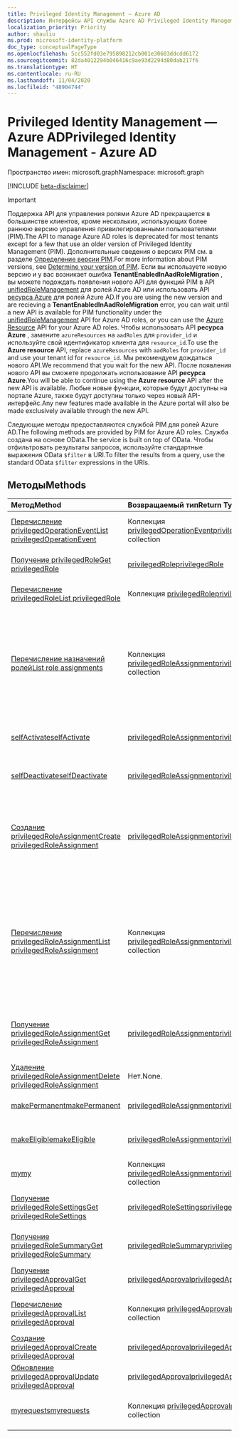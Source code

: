 ```yaml
---
title: Privileged Identity Management — Azure AD
description: Интерфейсы API службы Azure AD Privileged Identity Management для управления ролями Azure Active Directory.
localization_priority: Priority
author: shauliu
ms.prod: microsoft-identity-platform
doc_type: conceptualPageType
ms.openlocfilehash: 5cc552fd03e795898212cb001e30603ddcdd6172
ms.sourcegitcommit: 82da4012294b046416c9ae93d2294d80dab217f6
ms.translationtype: HT
ms.contentlocale: ru-RU
ms.lasthandoff: 11/04/2020
ms.locfileid: "48904744"
---
```

# <a name="privileged-identity-management---azure-ad"></a><span data-ttu-id="fd8f4-103">Privileged Identity Management — Azure AD</span><span class="sxs-lookup"><span data-stu-id="fd8f4-103">Privileged Identity Management - Azure AD</span></span>

<span data-ttu-id="fd8f4-104">Пространство имен: microsoft.graph</span><span class="sxs-lookup"><span data-stu-id="fd8f4-104">Namespace: microsoft.graph</span></span>

[!INCLUDE [beta-disclaimer](../../includes/beta-disclaimer.md)]

> [!IMPORTANT]
> <span data-ttu-id="fd8f4-105">Поддержка API для управления ролями Azure AD прекращается в большинстве клиентов, кроме нескольких, использующих более раннюю версию управления привилегированными пользователями (PIM).</span><span class="sxs-lookup"><span data-stu-id="fd8f4-105">The API to manage Azure AD roles is deprecated for most tenants except for a few that use an older version of Privileged Identity Management (PIM).</span></span> <span data-ttu-id="fd8f4-106">Дополнительные сведения о версиях PIM см. в разделе [Определение версии PIM](https://docs.microsoft.com/azure/active-directory/privileged-identity-management/pim-how-to-activate-role?tabs=new#determine-your-version-of-pim).</span><span class="sxs-lookup"><span data-stu-id="fd8f4-106">For more information about PIM versions, see [Determine your version of PIM](https://docs.microsoft.com/azure/active-directory/privileged-identity-management/pim-how-to-activate-role?tabs=new#determine-your-version-of-pim).</span></span> <span data-ttu-id="fd8f4-107">Если вы используете новую версию и у вас возникает ошибка **TenantEnabledInAadRoleMigration** , вы можете подождать появления нового API для функций PIM в API [unifiedRoleManagement](/graph/api/resources/unifiedroledefinition?view=graph-rest-beta) для ролей Azure AD или использовать API [ресурса Azure](/graph/api/resources/privilegedidentitymanagement-resources?view=graph-rest-beta) для ролей Azure AD.</span><span class="sxs-lookup"><span data-stu-id="fd8f4-107">If you are using the new version and are recieving a **TenantEnabledInAadRoleMigration** error, you can wait until a new API is available for PIM functionality under the [unifiedRoleManagement](/graph/api/resources/unifiedroledefinition?view=graph-rest-beta) API for Azure AD roles, or you can use the [Azure Resource](/graph/api/resources/privilegedidentitymanagement-resources?view=graph-rest-beta) API for your Azure AD roles.</span></span> <span data-ttu-id="fd8f4-108">Чтобы использовать API **ресурса Azure** , замените `azureResources` на `aadRoles` для `provider_id` и используйте свой идентификатор клиента для `resource_id`.</span><span class="sxs-lookup"><span data-stu-id="fd8f4-108">To use the **Azure resource** API, replace `azureResources` with `aadRoles` for `provider_id` and use your tenant id for `resource_id`.</span></span> <span data-ttu-id="fd8f4-109">Мы рекомендуем дождаться нового API.</span><span class="sxs-lookup"><span data-stu-id="fd8f4-109">We recommend that you wait for the new API.</span></span> <span data-ttu-id="fd8f4-110">После появления нового API вы сможете продолжать использование API **ресурса Azure**.</span><span class="sxs-lookup"><span data-stu-id="fd8f4-110">You will be able to continue using the **Azure resource** API after the new API is available.</span></span> <span data-ttu-id="fd8f4-111">Любые новые функции, которые будут доступны на портале Azure, также будут доступны только через новый API-интерфейс.</span><span class="sxs-lookup"><span data-stu-id="fd8f4-111">Any new features made available in the Azure portal will also be made exclusively available through the new API.</span></span> 

<span data-ttu-id="fd8f4-112">Следующие методы предоставляются службой PIM для ролей Azure AD.</span><span class="sxs-lookup"><span data-stu-id="fd8f4-112">The following methods are provided by PIM for Azure AD roles.</span></span> <span data-ttu-id="fd8f4-113">Служба создана на основе OData.</span><span class="sxs-lookup"><span data-stu-id="fd8f4-113">The service is built on top of OData.</span></span> <span data-ttu-id="fd8f4-114">Чтобы отфильтровать результаты запросов, используйте стандартные выражения OData ``$filter`` в URI.</span><span class="sxs-lookup"><span data-stu-id="fd8f4-114">To filter the results from a query, use the standard OData ``$filter`` expressions in the URIs.</span></span>

## <a name="methods"></a><span data-ttu-id="fd8f4-115">Методы</span><span class="sxs-lookup"><span data-stu-id="fd8f4-115">Methods</span></span>

| <span data-ttu-id="fd8f4-116">Метод</span><span class="sxs-lookup"><span data-stu-id="fd8f4-116">Method</span></span> | <span data-ttu-id="fd8f4-117">Возвращаемый тип</span><span class="sxs-lookup"><span data-stu-id="fd8f4-117">Return Type</span></span> | <span data-ttu-id="fd8f4-118">Описание</span><span class="sxs-lookup"><span data-stu-id="fd8f4-118">Description</span></span> |
|:---------------|:--------|:----------|
|[<span data-ttu-id="fd8f4-119">Перечисление privilegedOperationEvent</span><span class="sxs-lookup"><span data-stu-id="fd8f4-119">List privilegedOperationEvent</span></span>](../api/privilegedoperationevent-list.md) | <span data-ttu-id="fd8f4-120">Коллекция [privilegedOperationEvent](privilegedoperationevent.md)</span><span class="sxs-lookup"><span data-stu-id="fd8f4-120">[privilegedOperationEvent](privilegedoperationevent.md) collection</span></span> |<span data-ttu-id="fd8f4-121">Получение коллекции объектов privilegedOperationEvent.</span><span class="sxs-lookup"><span data-stu-id="fd8f4-121">Get privilegedOperationEvent object collection.</span></span> |
|[<span data-ttu-id="fd8f4-122">Получение privilegedRole</span><span class="sxs-lookup"><span data-stu-id="fd8f4-122">Get privilegedRole</span></span>](../api/privilegedrole-get.md) |[<span data-ttu-id="fd8f4-123">privilegedRole</span><span class="sxs-lookup"><span data-stu-id="fd8f4-123">privilegedRole</span></span>](privilegedrole.md)| <span data-ttu-id="fd8f4-124">Получение объекта privilegedRole.</span><span class="sxs-lookup"><span data-stu-id="fd8f4-124">Get a privilegedRole object.</span></span>|
|[<span data-ttu-id="fd8f4-125">Перечисление privilegedRole</span><span class="sxs-lookup"><span data-stu-id="fd8f4-125">List privilegedRole</span></span>](../api/privilegedrole-list.md) | <span data-ttu-id="fd8f4-126">Коллекция [privilegedRole](privilegedrole.md)</span><span class="sxs-lookup"><span data-stu-id="fd8f4-126">[privilegedRole](privilegedrole.md) collection</span></span> |<span data-ttu-id="fd8f4-127">Получение коллекции объектов privilegedRole.</span><span class="sxs-lookup"><span data-stu-id="fd8f4-127">Get privilegedRole object collection.</span></span> |
|[<span data-ttu-id="fd8f4-128">Перечисление назначений ролей</span><span class="sxs-lookup"><span data-stu-id="fd8f4-128">List role assignments</span></span>](../api/privilegedrole-list-assignments.md) | <span data-ttu-id="fd8f4-129">Коллекция [privilegedRoleAssignment](privilegedroleassignment.md)</span><span class="sxs-lookup"><span data-stu-id="fd8f4-129">[privilegedRoleAssignment](privilegedroleassignment.md) collection</span></span> |<span data-ttu-id="fd8f4-130">Получение коллекции privilegedRoleAssignment для конкретной роли.</span><span class="sxs-lookup"><span data-stu-id="fd8f4-130">Get privilegedRoleAssignment collection for the particular role.</span></span> <span data-ttu-id="fd8f4-131">Каждый объект privilegedRoleAssignment представляет назначение роли пользователю.</span><span class="sxs-lookup"><span data-stu-id="fd8f4-131">Each privilegedRoleAssignment represents a role assignment to a user.</span></span>|
|[<span data-ttu-id="fd8f4-132">selfActivate</span><span class="sxs-lookup"><span data-stu-id="fd8f4-132">selfActivate</span></span>](../api/privilegedrole-selfactivate.md) | [<span data-ttu-id="fd8f4-133">privilegedRoleAssignment</span><span class="sxs-lookup"><span data-stu-id="fd8f4-133">privilegedRoleAssignment</span></span>](privilegedroleassignment.md) |<span data-ttu-id="fd8f4-134">Активация роли, назначенной запрашивающей стороне.</span><span class="sxs-lookup"><span data-stu-id="fd8f4-134">Activate the role that is assigned to the requestor.</span></span>|
|[<span data-ttu-id="fd8f4-135">selfDeactivate</span><span class="sxs-lookup"><span data-stu-id="fd8f4-135">selfDeactivate</span></span>](../api/privilegedrole-selfdeactivate.md) | [<span data-ttu-id="fd8f4-136">privilegedRoleAssignment</span><span class="sxs-lookup"><span data-stu-id="fd8f4-136">privilegedRoleAssignment</span></span>](privilegedroleassignment.md) |<span data-ttu-id="fd8f4-137">Деактивация роли, назначенной запрашивающей стороне.</span><span class="sxs-lookup"><span data-stu-id="fd8f4-137">Deactivate the role that is assigned to the requestor.</span></span>|
|[<span data-ttu-id="fd8f4-138">Создание privilegedRoleAssignment</span><span class="sxs-lookup"><span data-stu-id="fd8f4-138">Create privilegedRoleAssignment</span></span>](../api/privilegedroleassignment-post-privilegedroleassignments.md) |[<span data-ttu-id="fd8f4-139">privilegedRoleAssignment</span><span class="sxs-lookup"><span data-stu-id="fd8f4-139">privilegedRoleAssignment</span></span>](privilegedroleassignment.md)| <span data-ttu-id="fd8f4-140">Создание нового объекта privilegedRoleAssignment (назначение роли) путем публикации в коллекции privilegedRoleAssignments.</span><span class="sxs-lookup"><span data-stu-id="fd8f4-140">Create a new privilegedRoleAssignment (role assignment) by posting to the privilegedRoleAssignments collection.</span></span>|
|[<span data-ttu-id="fd8f4-141">Перечисление privilegedRoleAssignment</span><span class="sxs-lookup"><span data-stu-id="fd8f4-141">List privilegedRoleAssignment</span></span>](../api/privilegedroleassignment-list.md) | <span data-ttu-id="fd8f4-142">Коллекция [privilegedRoleAssignment](privilegedroleassignment.md)</span><span class="sxs-lookup"><span data-stu-id="fd8f4-142">[privilegedRoleAssignment](privilegedroleassignment.md) collection</span></span> |<span data-ttu-id="fd8f4-143">Получение коллекции объектов privilegedRoleAssignment.</span><span class="sxs-lookup"><span data-stu-id="fd8f4-143">Get privilegedRoleAssignment object collection.</span></span> <span data-ttu-id="fd8f4-144">Коллекция содержит все назначения ролей для организации.</span><span class="sxs-lookup"><span data-stu-id="fd8f4-144">The collection contains all role assignments for the organization.</span></span> <span data-ttu-id="fd8f4-145">Каждый объект privilegedRoleAssignment представляет назначение роли пользователю.</span><span class="sxs-lookup"><span data-stu-id="fd8f4-145">Each privilegedRoleAssignment represents a role assignment to a user.</span></span> |
|[<span data-ttu-id="fd8f4-146">Получение privilegedRoleAssignment</span><span class="sxs-lookup"><span data-stu-id="fd8f4-146">Get privilegedRoleAssignment</span></span>](../api/privilegedroleassignment-get.md) | [<span data-ttu-id="fd8f4-147">privilegedRoleAssignment</span><span class="sxs-lookup"><span data-stu-id="fd8f4-147">privilegedRoleAssignment</span></span>](privilegedroleassignment.md)|<span data-ttu-id="fd8f4-148">Получение объекта privilegedRoleAssignment с указанным идентификатором назначения.</span><span class="sxs-lookup"><span data-stu-id="fd8f4-148">Get privilegedRoleAssignment object with the specified assignment id.</span></span> |
|[<span data-ttu-id="fd8f4-149">Удаление privilegedRoleAssignment</span><span class="sxs-lookup"><span data-stu-id="fd8f4-149">Delete privilegedRoleAssignment</span></span>](../api/privilegedroleassignment-delete.md) | <span data-ttu-id="fd8f4-150">Нет.</span><span class="sxs-lookup"><span data-stu-id="fd8f4-150">None.</span></span> |<span data-ttu-id="fd8f4-151">Удаление объекта privilegedRoleAssignment.</span><span class="sxs-lookup"><span data-stu-id="fd8f4-151">Delete privilegedRoleAssignment object.</span></span> |
|[<span data-ttu-id="fd8f4-152">makePermanent</span><span class="sxs-lookup"><span data-stu-id="fd8f4-152">makePermanent</span></span>](../api/privilegedroleassignment-makepermanent.md) | [<span data-ttu-id="fd8f4-153">privilegedRoleAssignment</span><span class="sxs-lookup"><span data-stu-id="fd8f4-153">privilegedRoleAssignment</span></span>](privilegedroleassignment.md) |<span data-ttu-id="fd8f4-154">Выполнение назначения ролей как бессрочного.</span><span class="sxs-lookup"><span data-stu-id="fd8f4-154">Make the role assignment as permanent.</span></span> |
|[<span data-ttu-id="fd8f4-155">makeEligible</span><span class="sxs-lookup"><span data-stu-id="fd8f4-155">makeEligible</span></span>](../api/privilegedroleassignment-makeeligible.md) | [<span data-ttu-id="fd8f4-156">privilegedRoleAssignment</span><span class="sxs-lookup"><span data-stu-id="fd8f4-156">privilegedRoleAssignment</span></span>](privilegedroleassignment.md) |<span data-ttu-id="fd8f4-157">Выполнение назначения ролей как соответствующего требованиям.</span><span class="sxs-lookup"><span data-stu-id="fd8f4-157">Make the role assignment as eligible.</span></span> |
|[<span data-ttu-id="fd8f4-158">my</span><span class="sxs-lookup"><span data-stu-id="fd8f4-158">my</span></span>](../api/privilegedroleassignment-my.md) | <span data-ttu-id="fd8f4-159">Коллекция [privilegedRoleAssignment](privilegedroleassignment.md)</span><span class="sxs-lookup"><span data-stu-id="fd8f4-159">[privilegedRoleAssignment](privilegedroleassignment.md) collection</span></span>|<span data-ttu-id="fd8f4-160">Получение назначений ролей запрашивающей стороны.</span><span class="sxs-lookup"><span data-stu-id="fd8f4-160">Get the requestor's role assignments.</span></span> |
|[<span data-ttu-id="fd8f4-161">Получение privilegedRoleSettings</span><span class="sxs-lookup"><span data-stu-id="fd8f4-161">Get privilegedRoleSettings</span></span>](../api/privilegedrolesettings-get.md) | [<span data-ttu-id="fd8f4-162">privilegedRoleSettings</span><span class="sxs-lookup"><span data-stu-id="fd8f4-162">privilegedRoleSettings</span></span>](../resources/privilegedrolesettings.md)|<span data-ttu-id="fd8f4-163">Получение свойств объекта privilegedRoleSettings.</span><span class="sxs-lookup"><span data-stu-id="fd8f4-163">Retrieve the properties of privilegedRoleSettings object.</span></span> |
|[<span data-ttu-id="fd8f4-164">Получение privilegedRoleSummary</span><span class="sxs-lookup"><span data-stu-id="fd8f4-164">Get privilegedRoleSummary</span></span>](../api/privilegedrolesummary-get.md) | [<span data-ttu-id="fd8f4-165">privilegedRoleSummary</span><span class="sxs-lookup"><span data-stu-id="fd8f4-165">privilegedRoleSummary</span></span>](../resources/privilegedrolesummary.md)|<span data-ttu-id="fd8f4-166">Получение объекта privilegedRoleSummary.</span><span class="sxs-lookup"><span data-stu-id="fd8f4-166">Retrieve the privilegedRoleSummary object.</span></span> |
|[<span data-ttu-id="fd8f4-167">Получение privilegedApproval</span><span class="sxs-lookup"><span data-stu-id="fd8f4-167">Get privilegedApproval</span></span>](../api/privilegedapproval-get.md) |[<span data-ttu-id="fd8f4-168">privilegedApproval</span><span class="sxs-lookup"><span data-stu-id="fd8f4-168">privilegedApproval</span></span>](privilegedapproval.md)| <span data-ttu-id="fd8f4-169">Получение объекта privilegedApproval.</span><span class="sxs-lookup"><span data-stu-id="fd8f4-169">Get a privilegedApproval object.</span></span>|
|[<span data-ttu-id="fd8f4-170">Перечисление privilegedApproval</span><span class="sxs-lookup"><span data-stu-id="fd8f4-170">List privilegedApproval</span></span>](../api/privilegedapproval-list.md) | <span data-ttu-id="fd8f4-171">Коллекция [privilegedApproval](privilegedapproval.md)</span><span class="sxs-lookup"><span data-stu-id="fd8f4-171">[privilegedApproval](privilegedapproval.md) collection</span></span> |<span data-ttu-id="fd8f4-172">Получение коллекции объектов privilegedApproval.</span><span class="sxs-lookup"><span data-stu-id="fd8f4-172">Get privilegedApproval object collection.</span></span> |
|[<span data-ttu-id="fd8f4-173">Создание privilegedApproval</span><span class="sxs-lookup"><span data-stu-id="fd8f4-173">Create privilegedApproval</span></span>](../api/privilegedapproval-post-privilegedapproval.md) | [<span data-ttu-id="fd8f4-174">privilegedApproval</span><span class="sxs-lookup"><span data-stu-id="fd8f4-174">privilegedApproval</span></span>](privilegedapproval.md)    |<span data-ttu-id="fd8f4-175">Создание объекта privilegedApproval.</span><span class="sxs-lookup"><span data-stu-id="fd8f4-175">Create privilegedApproval object.</span></span> |
|[<span data-ttu-id="fd8f4-176">Обновление privilegedApproval</span><span class="sxs-lookup"><span data-stu-id="fd8f4-176">Update privilegedApproval</span></span>](../api/privilegedapproval-update.md) | [<span data-ttu-id="fd8f4-177">privilegedApproval</span><span class="sxs-lookup"><span data-stu-id="fd8f4-177">privilegedApproval</span></span>](privilegedapproval.md) |<span data-ttu-id="fd8f4-178">Обновление объекта privilegedApproval.</span><span class="sxs-lookup"><span data-stu-id="fd8f4-178">Update privilegedApproval object.</span></span> |
|[<span data-ttu-id="fd8f4-179">myrequests</span><span class="sxs-lookup"><span data-stu-id="fd8f4-179">myrequests</span></span>](../api/privilegedapproval-myrequests.md) | <span data-ttu-id="fd8f4-180">Коллекция [privilegedApproval](privilegedapproval.md)</span><span class="sxs-lookup"><span data-stu-id="fd8f4-180">[privilegedApproval](privilegedapproval.md) collection</span></span>|<span data-ttu-id="fd8f4-181">Получение запросов утверждения запрашивающей стороны.</span><span class="sxs-lookup"><span data-stu-id="fd8f4-181">Get the requestor's approval requests.</span></span> |

<!-- uuid: 8fcb5dbc-d5aa-4681-8e31-b001d5168d79
2015-10-25 14:57:30 UTC -->
<!--
{
  "type": "#page.annotation",
  "description": "Service root",
  "keywords": "",
  "section": "documentation",
  "tocPath": "",
  "suppressions": []
}
-->

